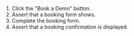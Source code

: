 1. Click the "Book a Demo" button.
2. Assert that a booking form shows.
3. Complete the booking form.
4. Assert that a booking confirmation is displayed.